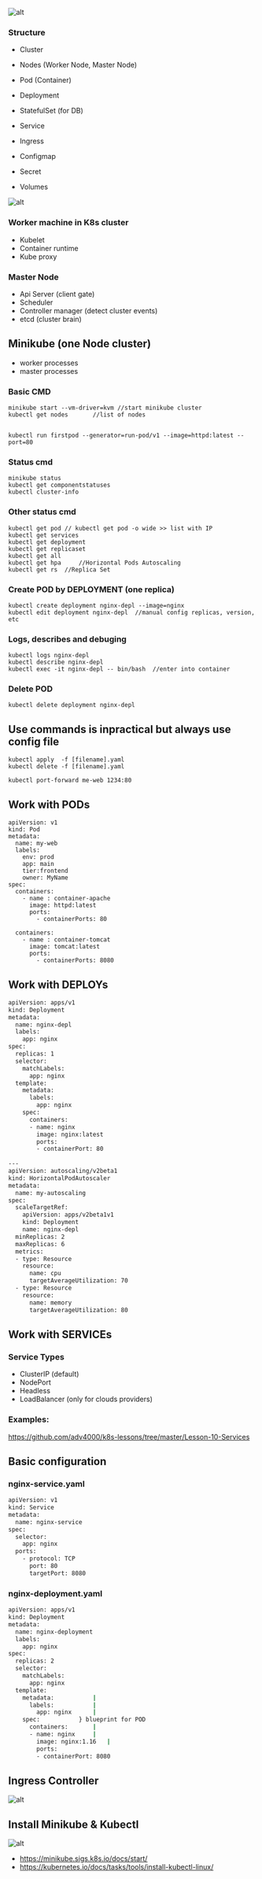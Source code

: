 ![alt](img/k8s_logo.png "logo")

### Structure
* Cluster
* Nodes (Worker Node, Master Node)
* Pod (Container)

* Deployment
* StatefulSet  (for DB)

* Service
* Ingress

* Configmap
* Secret

* Volumes

![alt](img/k8s_structure.png "structure")


### Worker machine in K8s cluster
* Kubelet
* Container runtime
* Kube proxy

### Master Node
* Api Server (client gate)
* Scheduler 
* Controller manager (detect cluster events)
* etcd (cluster brain)


## Minikube (one Node cluster)

* worker processes
* master processes


### Basic CMD
```
minikube start --vm-driver=kvm //start minikube cluster
kubectl get nodes		//list of nodes


kubectl run firstpod --generator=run-pod/v1 --image=httpd:latest --port=80
```
### Status cmd
```
minikube status
kubectl get componentstatuses
kubectl cluster-info
```
### Other status cmd
```
kubectl get pod	// kubectl get pod -o wide >> list with IP
kubectl get services
kubectl get deployment
kubectl get replicaset
kubectl get all
kubectl get hpa 	//Horizontal Pods Autoscaling
kubectl get rs 	//Replica Set
```
### Create POD by DEPLOYMENT (one replica)
```
kubectl create deployment nginx-depl --image=nginx
kubectl edit deployment nginx-depl	//manual config replicas, version, etc
```



### Logs, describes and debuging
```
kubectl logs nginx-depl
kubectl describe nginx-depl
kubectl exec -it nginx-depl -- bin/bash  //enter into container
```
### Delete POD
```
kubectl delete deployment nginx-depl
```

## Use commands is inpractical but always use config file
```
kubectl apply  -f [filename].yaml
kubectl delete -f [filename].yaml

kubectl port-forward me-web 1234:80
```
## Work with PODs 
```
apiVersion: v1
kind: Pod
metadata:
  name: my-web
  labels:
    env: prod
    app: main
    tier:frontend
    owner: MyName
spec:
  containers:
    - name : container-apache
      image: httpd:latest
      ports:
        - containerPorts: 80

  containers:
    - name : container-tomcat
      image: tomcat:latest
      ports:
        - containerPorts: 8080       
```


## Work with DEPLOYs 
```bash
apiVersion: apps/v1
kind: Deployment
metadata:
  name: nginx-depl
  labels:
    app: nginx
spec:
  replicas: 1
  selector:
    matchLabels:
      app: nginx
  template:
    metadata:
      labels:
        app: nginx
    spec:
      containers:
      - name: nginx
        image: nginx:latest
        ports:
        - containerPort: 80
        
---
apiVersion: autoscaling/v2beta1
kind: HorizontalPodAutoscaler
metadata:
  name: my-autoscaling
spec:
  scaleTargetRef:
    apiVersion: apps/v2beta1v1
    kind: Deployment
    name: nginx-depl
  minReplicas: 2
  maxReplicas: 6
  metrics:
  - type: Resource
    resource:
      name: cpu
      targetAverageUtilization: 70
  - type: Resource
    resource:
      name: memory
      targetAverageUtilization: 80
```

## Work with SERVICEs

### Service Types
* ClusterIP (default)
* NodePort
* Headless
* LoadBalancer (only for clouds providers)

### Examples:

https://github.com/adv4000/k8s-lessons/tree/master/Lesson-10-Services




## Basic configuration

### nginx-service.yaml
```bash
apiVersion: v1
kind: Service
metadata:
  name: nginx-service
spec:
  selector:
    app: nginx
  ports:
    - protocol: TCP
      port: 80
      targetPort: 8080
```

### nginx-deployment.yaml

```bash
apiVersion: apps/v1
kind: Deployment
metadata:
  name: nginx-deployment
  labels:
    app: nginx
spec:
  replicas: 2
  selector:
    matchLabels:
      app: nginx
  template:
    metadata:			|
      labels:			|
        app: nginx		|
    spec:			} blueprint for POD
      containers:		|
      - name: nginx		|	
        image: nginx:1.16	|
        ports:
        - containerPort: 8080

```


## Ingress Controller
![alt](img/ingress_controller.png "minikube")



## Install Minikube & Kubectl
![alt](img/start_minikube.png "minikube")
* https://minikube.sigs.k8s.io/docs/start/
* https://kubernetes.io/docs/tasks/tools/install-kubectl-linux/








